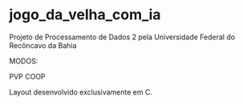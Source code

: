 # jogo_da_velha_com_ia

Projeto de Processamento de Dados 2 pela Universidade Federal do Recôncavo da Bahia

MODOS:

PVP
COOP

Layout desenvolvido exclusivamente em C.
